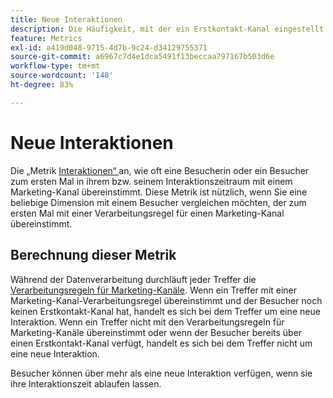 ```yaml
---
title: Neue Interaktionen
description: Die Häufigkeit, mit der ein Erstkontakt-Kanal eingestellt wird.
feature: Metrics
exl-id: a419d048-9715-4d7b-9c24-d34129755371
source-git-commit: a6967c7d4e1dca5491f13beccaa797167b503d6e
workflow-type: tm+mt
source-wordcount: '148'
ht-degree: 83%

---
```


# Neue Interaktionen

Die „Metrik [ Interaktionen“ ](overview.md) an, wie oft eine Besucherin oder ein Besucher zum ersten Mal in ihrem bzw. seinem Interaktionszeitraum mit einem Marketing-Kanal übereinstimmt. Diese Metrik ist nützlich, wenn Sie eine beliebige Dimension mit einem Besucher vergleichen möchten, der zum ersten Mal mit einer Verarbeitungsregel für einen Marketing-Kanal übereinstimmt.

## Berechnung dieser Metrik

Während der Datenverarbeitung durchläuft jeder Treffer die [Verarbeitungsregeln für Marketing-Kanäle](/help/admin/tools/manage-rs/edit-settings/marketing-channels/c-rules.md). Wenn ein Treffer mit einer Marketing-Kanal-Verarbeitungsregel übereinstimmt und der Besucher noch keinen Erstkontakt-Kanal hat, handelt es sich bei dem Treffer um eine neue Interaktion. Wenn ein Treffer nicht mit den Verarbeitungsregeln für Marketing-Kanäle übereinstimmt oder wenn der Besucher bereits über einen Erstkontakt-Kanal verfügt, handelt es sich bei dem Treffer nicht um eine neue Interaktion.

Besucher können über mehr als eine neue Interaktion verfügen, wenn sie ihre Interaktionszeit ablaufen lassen.
